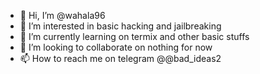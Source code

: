 - 👋 Hi, I’m @wahala96
- 👀 I’m interested in basic hacking and jailbreaking
- 🌱 I’m currently learning on termix and other basic stuffs
- 💞️ I’m looking to collaborate on nothing for now 
- 📫 How to reach me on telegram @@bad_ideas2

<!---
wahala96/wahala96 is a ✨ special ✨ repository because its `README.md` (this file) appears on your GitHub profile.
You can click the Preview link to take a look at your changes.
--->
